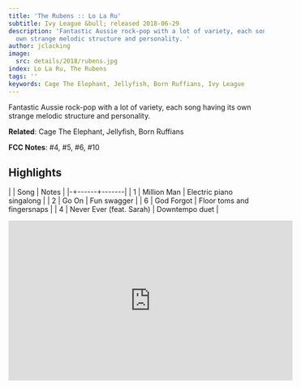 ```yaml
---
title: 'The Rubens :: Lo La Ru'
subtitle: Ivy League &bull; released 2018-06-29
description: 'Fantastic Aussie rock-pop with a lot of variety, each song having its
  own strange melodic structure and personality. '
author: jclacking
image:
  src: details/2018/rubens.jpg
index: Lo La Ru, The Rubens
tags: ''
keywords: Cage The Elephant, Jellyfish, Born Ruffians, Ivy League
---
```

Fantastic Aussie rock-pop with a lot of variety, each song having its own strange melodic structure and personality. <!--more-->

**Related**: Cage The Elephant, Jellyfish, Born Ruffians

**FCC Notes**: #4, #5, #6, #10

## Highlights

| | Song | Notes |
|-+------+-------|
| 1 | Million Man | Electric piano singalong |
| 2 | Go On | Fun swagger |
| 6 | God Forgot | Floor toms and fingersnaps |
| 4 | Never Ever (feat. Sarah) | Downtempo duet |

<div class="tlo-detail-video"><iframe width="560" height="315" src="https://www.youtube.com/embed/5RtMam-4pdg" frameborder="0" allow="autoplay; encrypted-media" allowfullscreen></iframe></div>

